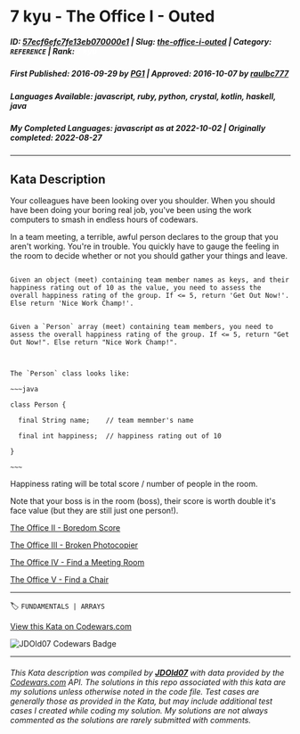 # 7 kyu - The Office I - Outed

##### **ID**: [57ecf6efc7fe13eb070000e1](https://www.codewars.com/kata/57ecf6efc7fe13eb070000e1) | **Slug**: [the-office-i-outed](https://www.codewars.com/kata/57ecf6efc7fe13eb070000e1) | **Category**: `REFERENCE` | **Rank**: <span style="color:white">7 kyu</span>

##### **First Published**: 2016-09-29 ***by*** [PG1](https://www.codewars.com/users/PG1) | **Approved**: 2016-10-07 ***by*** [raulbc777](https://www.codewars.com/users/raulbc777)

##### **Languages Available**: javascript, ruby, python, crystal, kotlin, haskell, java

##### **My Completed Languages**: javascript ***as at*** 2022-10-02 | **Originally completed**: 2022-08-27

---

## Kata Description


Your colleagues have been looking over you shoulder. When you should have been doing your boring real job, you've been using the work computers to smash in endless hours of codewars.



In a team meeting, a terrible, awful person declares to the group that you aren't working. You're in trouble. You quickly have to gauge the feeling in the room to decide whether or not you should gather your things and leave. 



```if-not:java

Given an object (meet) containing team member names as keys, and their happiness rating out of 10 as the value, you need to assess the overall happiness rating of the group. If <= 5, return 'Get Out Now!'. Else return 'Nice Work Champ!'.

```

```if:java

Given a `Person` array (meet) containing team members, you need to assess the overall happiness rating of the group. If <= 5, return "Get Out Now!". Else return "Nice Work Champ!".



The `Person` class looks like:

~~~java

class Person {

  final String name;    // team memnber's name

  final int happiness;  // happiness rating out of 10

}

~~~

```



Happiness rating will be total score / number of people in the room.



Note that your boss is in the room (boss), their score is worth double it's face value (but they are still just one person!).



<a href='https://www.codewars.com/kata/the-office-ii-boredom-score'>The Office II - Boredom Score</a><br>

<a href='https://www.codewars.com/kata/the-office-iii-broken-photocopier'>The Office III - Broken Photocopier</a><br>

<a href='https://www.codewars.com/kata/the-office-iv-find-a-meeting-room'>The Office IV - Find a Meeting Room</a><br>

<a href='https://www.codewars.com/kata/the-office-v-find-a-chair'>The Office V - Find a Chair</a><br>

---


🏷 `FUNDAMENTALS | ARRAYS`


[View this Kata on Codewars.com](https://www.codewars.com/kata/57ecf6efc7fe13eb070000e1)

![](https://www.codewars.com/users/jdold07/badges/large "JDOld07 Codewars Badge")

---

###### *This Kata description was compiled by [**JDOld07**](https://tpstech.dev) with data provided by the [Codewars.com](https://www.codewars.com) API.  The solutions in this repo associated with this kata are my solutions unless otherwise noted in the code file.  Test cases are generally those as provided in the Kata, but may include additional test cases I created while coding my solution.  My solutions are not always commented as the solutions are rarely submitted with comments.*
